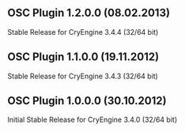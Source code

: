 OSC Plugin 1.2.0.0 (08.02.2013)
---------------------------
Stable Release for CryEngine 3.4.4 (32/64 bit)

OSC Plugin 1.1.0.0 (19.11.2012)
---------------------------
Stable Release for CryEngine 3.4.3 (32/64 bit)

OSC Plugin 1.0.0.0 (30.10.2012)
---------------------------
Initial Stable Release for CryEngine 3.4.0 (32/64 bit)
